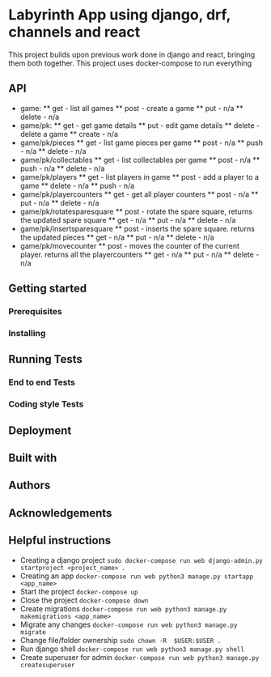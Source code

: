 # Labyrinth App using django, drf, channels and react
This project builds upon previous work done in django and react, bringing them both together. This project uses docker-compose to run everything

## API
* game:
** get - list all games
** post - create a game
** put - n/a
** delete - n/a
* game/pk:
** get - get game details
** put - edit game details
** delete - delete a game
** create - n/a
* game/pk/pieces
** get - list game pieces per game
** post - n/a
** push - n/a
** delete - n/a
* game/pk/collectables
** get - list collectables per game
** post - n/a
** push - n/a
** delete - n/a
* game/pk/players
** get - list players in game
** post - add a player to a game
** delete - n/a
** push - n/a
* game/pk/playercounters
** get - get all player counters
** post - n/a
** put - n/a
** delete - n/a
* game/pk/rotatesparesquare
** post - rotate the spare square, returns the updated spare square
** get - n/a
** put - n/a
** delete - n/a
* game/pk/insertsparesquare
** post - inserts the spare square. returns the updated pieces
** get - n/a
** put - n/a
** delete - n/a
* game/pk/movecounter
** post - moves the counter of the current player. returns all the playercounters
** get - n/a
** put - n/a
** delete - n/a
## Getting started
### Prerequisites
### Installing
## Running Tests
### End to end Tests
### Coding style Tests
## Deployment
## Built with
## Authors
## Acknowledgements

## Helpful instructions
* Creating a django project `sudo docker-compose run web django-admin.py startproject <project_name> .`
* Creating an app `docker-compose run web python3 manage.py startapp <app_name>`
* Start the project `docker-compose up`
* Close the project `docker-compose down`
* Create migrations `docker-compose run web python3 manage.py makemigrations <app_name>`
* Migrate any changes `docker-compose run web python3 manage.py migrate`
* Change file/folder ownership `sudo chown -R  $USER:$USER .`
* Run django shell `docker-compose run web python3 manage.py shell`
* Create superuser for admin `docker-compose run web python3 manage.py createsuperuser`
